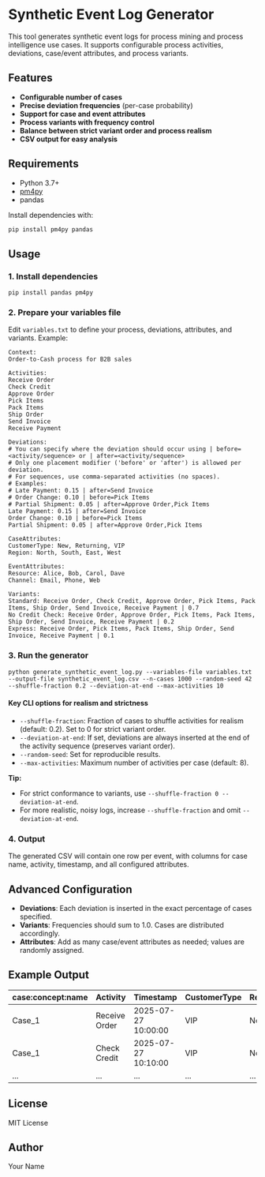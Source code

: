 # Synthetic Event Log Generator

This tool generates synthetic event logs for process mining and process intelligence use cases. It supports configurable process activities, deviations, case/event attributes, and process variants.

## Features
- **Configurable number of cases**
- **Precise deviation frequencies** (per-case probability)
- **Support for case and event attributes**
- **Process variants with frequency control**
- **Balance between strict variant order and process realism**
- **CSV output for easy analysis**

## Requirements
- Python 3.7+
- [pm4py](https://pypi.org/project/pm4py/)
- pandas

Install dependencies with:
```bash
pip install pm4py pandas
```

## Usage

### 1. Install dependencies

```
pip install pandas pm4py
```

### 2. Prepare your variables file

Edit `variables.txt` to define your process, deviations, attributes, and variants. Example:

```
Context:
Order-to-Cash process for B2B sales

Activities:
Receive Order
Check Credit
Approve Order
Pick Items
Pack Items
Ship Order
Send Invoice
Receive Payment

Deviations:
# You can specify where the deviation should occur using | before=<activity/sequence> or | after=<activity/sequence>
# Only one placement modifier ('before' or 'after') is allowed per deviation.
# For sequences, use comma-separated activities (no spaces).
# Examples:
# Late Payment: 0.15 | after=Send Invoice
# Order Change: 0.10 | before=Pick Items
# Partial Shipment: 0.05 | after=Approve Order,Pick Items
Late Payment: 0.15 | after=Send Invoice
Order Change: 0.10 | before=Pick Items
Partial Shipment: 0.05 | after=Approve Order,Pick Items

CaseAttributes:
CustomerType: New, Returning, VIP
Region: North, South, East, West

EventAttributes:
Resource: Alice, Bob, Carol, Dave
Channel: Email, Phone, Web

Variants:
Standard: Receive Order, Check Credit, Approve Order, Pick Items, Pack Items, Ship Order, Send Invoice, Receive Payment | 0.7
No Credit Check: Receive Order, Approve Order, Pick Items, Pack Items, Ship Order, Send Invoice, Receive Payment | 0.2
Express: Receive Order, Pick Items, Pack Items, Ship Order, Send Invoice, Receive Payment | 0.1
```

### 3. Run the generator

```
python generate_synthetic_event_log.py --variables-file variables.txt --output-file synthetic_event_log.csv --n-cases 1000 --random-seed 42 --shuffle-fraction 0.2 --deviation-at-end --max-activities 10
```

#### Key CLI options for realism and strictness
- `--shuffle-fraction`: Fraction of cases to shuffle activities for realism (default: 0.2). Set to 0 for strict variant order.
- `--deviation-at-end`: If set, deviations are always inserted at the end of the activity sequence (preserves variant order).
- `--random-seed`: Set for reproducible results.
- `--max-activities`: Maximum number of activities per case (default: 8).

**Tip:**
- For strict conformance to variants, use `--shuffle-fraction 0 --deviation-at-end`.
- For more realistic, noisy logs, increase `--shuffle-fraction` and omit `--deviation-at-end`.

### 4. Output

The generated CSV will contain one row per event, with columns for case name, activity, timestamp, and all configured attributes.

## Advanced Configuration
- **Deviations**: Each deviation is inserted in the exact percentage of cases specified.
- **Variants**: Frequencies should sum to 1.0. Cases are distributed accordingly.
- **Attributes**: Add as many case/event attributes as needed; values are randomly assigned.

## Example Output
| case:concept:name | Activity      | Timestamp           | CustomerType | Region | Resource | Channel |
|-------------------|--------------|---------------------|--------------|--------|----------|---------|
| Case_1            | Receive Order| 2025-07-27 10:00:00 | VIP          | North  | Alice    | Email   |
| Case_1            | Check Credit | 2025-07-27 10:10:00 | VIP          | North  | Bob      | Phone   |
| ...               | ...          | ...                 | ...          | ...    | ...      | ...     |

## License
MIT License

## Author
Your Name
